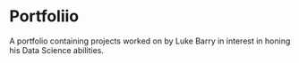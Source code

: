# Portfoliio
A portfolio containing projects worked on by Luke Barry in interest in honing his Data Science abilities.
